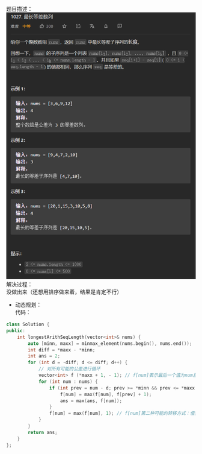 题目描述：  
![image](/algorithmn/dynamic_programming/image/image60.png)  
解决过程：  
没做出来（还想用排序做来着，结果是肯定不行）  
- 动态规划：  
代码：  
```cpp
class Solution {
public:
    int longestArithSeqLength(vector<int>& nums) {
        auto [minn, maxx] = minmax_element(nums.begin(), nums.end());
        int diff = *maxx - *minn;
        int ans = 2;
        for (int d = -diff; d <= diff; d++) {
            // 对所有可能的公差进行循环
            vector<int> f (*maxx + 1, - 1); // f[num]表示最后一个值为num且公差为d的最长子序列的长度，-1表示占位符
            for (int num : nums) {
                if (int prev = num - d; prev >= *minn && prev <= *maxx && f[prev] != -1) {
                    f[num] = max(f[num], f[prev] + 1);
                    ans = max(ans, f[num]);
                }
                f[num] = max(f[num], 1); // f[num]第二种可能的转移方式：值至少为1
            }
        }
        return ans;
    }
};
```
